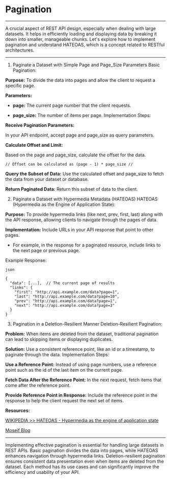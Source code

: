 # **Pagination**
___
A crucial aspect of REST API design, especially when dealing with large datasets. It helps in efficiently loading and displaying data by breaking it down into smaller, manageable chunks. Let's explore how to implement pagination and understand HATEOAS, which is a concept related to RESTful architectures.
___



1. Paginate a Dataset with Simple Page and Page_Size Parameters
Basic Pagination:

**Purpose:**
 To divide the data into pages and allow the client to request a specific page.

**Parameters:**
  - **page:** The current page number that the client requests.

- __page_size:__ The number of items per page.
Implementation Steps:

**Receive Pagination Parameters:**
 
 In your API endpoint, accept page and page_size as query parameters.

**Calculate Offset and Limit:** 

Based on the page and page_size, calculate the offset for the data.

`// Offset can be calculated as (page - 1) * page_size //`

__Query the Subset of Data:__ Use the calculated offset and page_size to fetch the data from your dataset or database.

__Return Paginated Data:__ Return this subset of data to the client.

2. Paginate a Dataset with Hypermedia Metadata (HATEOAS)
HATEOAS (Hypermedia as the Engine of Application State):

**Purpose:** To provide hypermedia links (like next, prev, first, last) along with the API response, allowing clients to navigate through the pages of data.

**Implementation:**
Include URLs in your API response that point to other pages.

- For example, in the response for a paginated resource, include links to the next page or previous page.

Example Response:
```
json

{
  "data": [...],  // The current page of results
  "links": {
    "first": "http://api.example.com/data?page=1",
    "last": "http://api.example.com/data?page=10",
    "prev": "http://api.example.com/data?page=1",
    "next": "http://api.example.com/data?page=3"
  }
}
```

3. Pagination in a Deletion-Resilient Manner
Deletion-Resilient Pagination:

__Problem:__ When items are deleted from the dataset, traditional pagination can lead to skipping items or displaying duplicates.

__Solution:__ Use a consistent reference point, like an id or a timestamp, to paginate through the data.
Implementation Steps:

__Use a Reference Point:__
 Instead of using page numbers, use a reference point such as the id of the last item on the current page.

__Fetch Data After the Reference Point:__
 In the next request, fetch items that come after the reference point.

__Provide Reference Point in Response:__
 Include the reference point in the response to help the client request the next set of items.

**Resources:**

[WIKIPEDIA >> HATEOAS - Hypermedia as the engine of application state](https://en.wikipedia.org/wiki/HATEOAS)

[Moseif Blog](https://www.moesif.com/blog/technical/api-design/REST-API-Design-Filtering-Sorting-and-Pagination/#pagination)
___
Implementing effective pagination is essential for handling large datasets in REST APIs. Basic pagination divides the data into pages, while HATEOAS enhances navigation through hypermedia links. Deletion-resilient pagination ensures consistent data presentation even when items are deleted from the dataset. Each method has its use cases and can significantly improve the efficiency and usability of your API.
